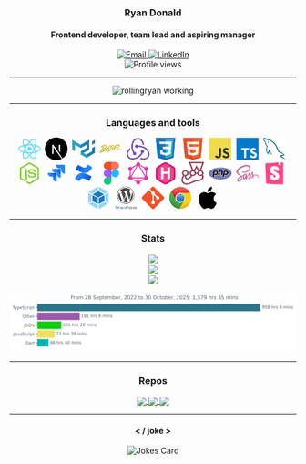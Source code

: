 <div align="center">  
  <h3>Ryan Donald</h3>
  <h4>Frontend developer, team lead and aspiring manager</h4>

  <a href="mailto:ryan@rollingcreative.co.za" title="Email" target="_blank">
    <img src="https://img.shields.io/badge/Email-white?style=for-the-badge&logo=gmail&logoColor=red" alt="Email"/>
  </a>
  
  <a href="https://www.linkedin.com/in/ryan-donald-72090414/" title="Linkedin" target="_blank">
    <img src="https://img.shields.io/badge/LinkedIn-blue?style=for-the-badge&logo=linkedin&logoColor=white" alt="LinkedIn"/>
  </a>
  
  <div>
    <img src="https://komarev.com/ghpvc/?username=rollingryan&style=flat-square&color=orange" alt="Profile views"/>
  </div>
  
  <hr />
  
  <img alt="rollingryan working" src="https://cdn.dribbble.com/users/1708950/screenshots/4188877/developer_med.gif" />
  
  <hr />
 
  <h3>Languages and tools</h3>
 
  <div>
    <img src="https://github.com/devicons/devicon/blob/master/icons/react/react-original.svg" alt="React" title="React" width="40" height="40"/>&nbsp;
    <img src="https://github.com/devicons/devicon/blob/master/icons/nextjs/nextjs-original.svg" alt="NextJS" title="NextJS" width="40" height="40"/>&nbsp;
    <img src="https://github.com/devicons/devicon/blob/master/icons/materialui/materialui-original.svg" alt="Material UI" title="Material UI" width="40" height="40"/>&nbsp;
    <img src="https://github.com/devicons/devicon/blob/master/icons/babel/babel-original.svg" alt="Babel" title="Babel" width="40" height="40"/>&nbsp;
    <img src="https://github.com/devicons/devicon/blob/master/icons/redux/redux-original.svg" alt="Redux" title="Redux" width="40" height="40"/>&nbsp;
    <img src="https://github.com/devicons/devicon/blob/master/icons/css3/css3-original.svg" alt="CSS" title="CSS" width="40" height="40"/>&nbsp;
    <img src="https://github.com/devicons/devicon/blob/master/icons/html5/html5-original.svg" alt="HTML" title="HTML" width="40" height="40"/>&nbsp;
    <img src="https://github.com/devicons/devicon/blob/master/icons/javascript/javascript-original.svg" alt="JavaScript" title="JavaScript" width="40" height="40"/>&nbsp;
		<img src="https://github.com/devicons/devicon/blob/master/icons/typescript/typescript-original.svg" alt="Typescript" title="Typescript" width="40" height="40"/>&nbsp;
    <img src="https://github.com/devicons/devicon/blob/master/icons/mysql/mysql-original.svg" alt="MySQL" title="MySQL" width="40" height="40"/>&nbsp;
    <img src="https://github.com/devicons/devicon/blob/master/icons/nodejs/nodejs-original.svg" alt="NodeJS" title="NodeJS" width="40" height="40"/>&nbsp;
    <img src="https://github.com/devicons/devicon/blob/master/icons/jira/jira-original.svg" alt="Jira" title="Jira" width="40" height="40"/>&nbsp;
    <img src="https://github.com/devicons/devicon/blob/master/icons/confluence/confluence-original.svg" alt="Confluence" title="Confluence" width="40" height="40"/>&nbsp;
    <img src="https://github.com/devicons/devicon/blob/master/icons/figma/figma-original.svg" alt="Figma" title="Figma" width="40" height="40"/>&nbsp;
    <img src="https://github.com/devicons/devicon/blob/master/icons/graphql/graphql-plain.svg" alt="GraphQL" title="GraphQL" width="40" height="40"/>&nbsp;
    <img src="https://github.com/devicons/devicon/blob/master/icons/hugo/hugo-original.svg" alt="Hugo" title="Hugo" width="40" height="40"/>&nbsp;
    <img src="https://github.com/devicons/devicon/blob/master/icons/jest/jest-plain.svg" alt="Jest" title="Jest" width="40" height="40"/>&nbsp;
    <img src="https://github.com/devicons/devicon/blob/master/icons/php/php-original.svg" alt="php" title="php" width="40" height="40"/>&nbsp;
    <img src="https://github.com/devicons/devicon/blob/master/icons/sass/sass-original.svg" alt="SASS" title="SASS" width="40" height="40"/>&nbsp;
    <img src="https://github.com/devicons/devicon/blob/master/icons/storybook/storybook-original.svg" alt="Storybook" title="Storybook" width="40" height="40"/>&nbsp;
    <img src="https://github.com/devicons/devicon/blob/master/icons/webpack/webpack-original.svg" alt="Webpack" title="Webpack" width="40" height="40"/>&nbsp;
    <img src="https://github.com/devicons/devicon/blob/master/icons/wordpress/wordpress-original.svg" alt="WordPress" title="WordPress" width="40" height="40"/>&nbsp;
    <img src="https://github.com/devicons/devicon/blob/master/icons/git/git-original.svg" alt="Git" title="Git" width="40" height="40"/>&nbsp;
    <img src="https://github.com/devicons/devicon/blob/master/icons/chrome/chrome-original.svg" alt="Chrome" title="Chrome" width="40" height="40"/>&nbsp;
    <img src="https://github.com/devicons/devicon/blob/master/icons/apple/apple-original.svg" alt="Apple" title="Apple" width="40" height="40"/>
  </div>
  
  <hr />
  
  <h3>Stats</h3>
 
  <img align="center" src="https://github-readme-stats.vercel.app/api?username=rollingryan&count_private=true&hide=stars,contribs&show_icons=true&theme=solarized-dark&hide_border=true&custom_title=GitHub%20stats" />
  
  <div>
    <img align="center" src="http://github-readme-streak-stats.herokuapp.com?user=rollingryan&theme=solarized-dark&hide_border=true&ring=red&fire=orange" />
  </div>
 
  <img align="center" src="https://github-readme-stats.vercel.app/api/top-langs/?username=rollingryan&theme=solarized-dark&hide_border=true&layout=compact" />
  
  <img
	  src="https://github.com/rollingryan/rollingryan/blob/main/images/stat.svg"
	  alt="Wake time stats"
	/>

  <hr />
  
  <h3>Repos</h3>

  <a href="[https://github.com/anuraghazra/github-readme-stats](https://github.com/rollingryan/next-countries)">
    <img align="center" src="https://github-readme-stats.vercel.app/api/pin/?username=rollingryan&repo=next-countries&theme=solarized-dark&hide_border=true" />
  </a>

  <a href="[https://github.com/anuraghazra/github-readme-stats](https://github.com/rollingryan/vt-test)">
    <img align="center" src="https://github-readme-stats.vercel.app/api/pin/?username=rollingryan&repo=vt&theme=solarized-dark&hide_border=true" />
  </a>
  
  <a href="[https://github.com/anuraghazra/github-readme-stats](https://github.com/rollingryan/add-people)">
    <img align="center" src="https://github-readme-stats.vercel.app/api/pin/?username=rollingryan&repo=add-people&theme=solarized-dark&hide_border=true" />
  </a>
	
  <hr />
	
  <h4>
    <span><
      <span>/</span>
    </span>
    joke
    <span>></span>
  </h4>
  <img src="https://readme-jokes.vercel.app/api?hideBorder&theme=solarized-dark" alt="Jokes Card" />
</div>
